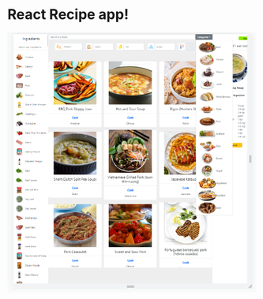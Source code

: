 # React Recipe app!

![alt-key](https://github.com/jooedvard/macro-calculator/blob/master/recipe-react.PNG?raw=true)
